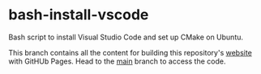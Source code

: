# bash-install-vscode
Bash script to install Visual Studio Code and set up CMake on Ubuntu.

This branch contains all the content for building this repository's [website](https://claireguerin.github.io/bash-install-vscode/) with GitHUb Pages. Head to the [main](https://github.com/ClaireGuerin/bash-install-vscode) branch to access the code.
